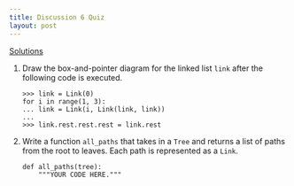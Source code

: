 ```yaml
---
title: Discussion 6 Quiz
layout: post
---
```


[Solutions](/cs61a/quiz/solutions/quiz06.html)

1. Draw the box-and-pointer diagram for the linked list `link` after the following code is executed.

    ```python3
    >>> link = Link(0)
    for i in range(1, 3):
    ... link = Link(i, Link(link, link))
    ...
    >>> link.rest.rest.rest = link.rest
    ```

2. Write a function `all_paths` that takes in a `Tree` and returns a list of paths from the root to leaves. Each path is represented as a `Link`.

    ```python3
    def all_paths(tree):
        """YOUR CODE HERE."""
    ```
